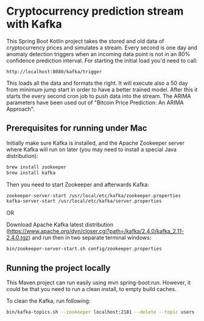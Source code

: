 # Cryptocurrency prediction stream with Kafka

This Spring Boot Kotlin project takes the stored and old data of cryptocurrency prices and simulates a stream. Every second is one day and 
anomaly detection triggers when an incoming data point is not in an 80% confidence prediction interval. For starting the initial load you'd need to call:

```
http://localhost:8080/kafka/trigger
```

This loads all the data and formats the right. It will execute also a 50 day from minimum jump start in order to have a better trained model. 
After this it starts the every second cron job to push data into the stream. The ARIMA parameters have been used out of "Bitcoin Price Prediction: An ARIMA Approach".

## Prerequisites for running under Mac

Initially make sure Kafka is installed, and the Apache Zookeeper server where Kafka will run on later (you may need to install a special Java distribution):

```bash
brew install zookeeper
brew install kafka
```

Then you need to start Zookeeper and afterwards Kafka:
```bash
zookeeper-server-start /usr/local/etc/kafka/zookeeper.properties
kafka-server-start /usr/local/etc/kafka/server.properties
```

OR

Download Apache Kafka latest distribution (https://www.apache.org/dyn/closer.cgi?path=/kafka/2.4.0/kafka_2.11-2.4.0.tgz) and run then in two separate terminal windows:

```bash
bin/zookeeper-server-start.sh config/zookeeper.properties
```

## Running the project locally

This Maven project can run easily using mvn spring-boot:run. However, it could be that you need to run a clean install, to empty build caches.

To clean the Kafka, run following:

```bash
bin/kafka-topics.sh --zookeeper localhost:2181 --delete --topic users
```
